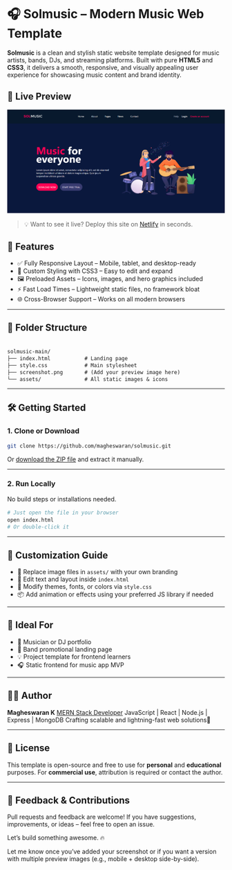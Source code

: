 
# 🎧 Solmusic – Modern Music Web Template

**Solmusic** is a clean and stylish static website template designed for music artists, bands, DJs, and streaming platforms. Built with pure **HTML5** and **CSS3**, it delivers a smooth, responsive, and visually appealing user experience for showcasing music content and brand identity.

## 📸 Live Preview

<p align="center">
  <img src="https://github.com/magheswaran/solmusic/blob/9e46762a85b886f85f1b6b80901b70ac469c782f/assets/SolMusic-1.png" width="800" alt="Solmusic Landing Page Preview">
</p>

> 💡 Want to see it live? Deploy this site on [Netlify](https://solmusics.netlify.app/) in seconds.

## 🚀 Features

- ✅ Fully Responsive Layout – Mobile, tablet, and desktop-ready
- 🎨 Custom Styling with CSS3 – Easy to edit and expand
- 🖼️ Preloaded Assets – Icons, images, and hero graphics included
- ⚡ Fast Load Times – Lightweight static files, no framework bloat
- 🌐 Cross-Browser Support – Works on all modern browsers

---

## 📁 Folder Structure

```

solmusic-main/
├── index.html           # Landing page
├── style.css            # Main stylesheet
├── screenshot.png       # (Add your preview image here)
└── assets/              # All static images & icons

````

---

## 🛠️ Getting Started

### 1. Clone or Download

```bash
git clone https://github.com/magheswaran/solmusic.git
````

Or [download the ZIP file](https://github.com/magheswaran/solmusic/archive/refs/heads/main.zip) and extract it manually.

---

### 2. Run Locally

No build steps or installations needed.

```bash
# Just open the file in your browser
open index.html
# Or double-click it
```

---

## 🔧 Customization Guide

* 🔁 Replace image files in `assets/` with your own branding
* 📝 Edit text and layout inside `index.html`
* 🎨 Modify themes, fonts, or colors via `style.css`
* 📦 Add animation or effects using your preferred JS library if needed

---

## 🎯 Ideal For

* 🎤 Musician or DJ portfolio
* 🎼 Band promotional landing page
* 💡 Project template for frontend learners
* 🎧 Static frontend for music app MVP

---

## 👨‍💻 Author

**Magheswaran K**
[MERN Stack Developer](https://github.com/magheswaran)
JavaScript | React | Node.js | Express | MongoDB
Crafting scalable and lightning-fast web solutions🚀

---

## 📄 License

This template is open-source and free to use for **personal** and **educational** purposes.
For **commercial use**, attribution is required or contact the author.

---

## 💬 Feedback & Contributions

Pull requests and feedback are welcome!
If you have suggestions, improvements, or ideas – feel free to open an issue.

Let’s build something awesome. 🔥

Let me know once you’ve added your screenshot or if you want a version with multiple preview images (e.g., mobile + desktop side-by-side).

